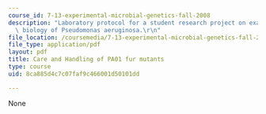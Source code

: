 ```yaml
---
course_id: 7-13-experimental-microbial-genetics-fall-2008
description: "Laboratory protocol for a student research project on examining the\
  \ biology of Pseudomonas aeruginosa.\r\n"
file_location: /coursemedia/7-13-experimental-microbial-genetics-fall-2008/8ca885d4c7c07faf9c466001d50101dd_MIT7_13f08_lab04_Protocol_Care.pdf
file_type: application/pdf
layout: pdf
title: Care and Handling of PA01 fur mutants
type: course
uid: 8ca885d4c7c07faf9c466001d50101dd

---
```

None